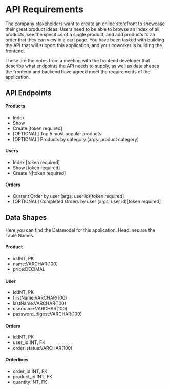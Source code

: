 # API Requirements
The company stakeholders want to create an online storefront to showcase their great product ideas. Users need to be able to browse an index of all products, see the specifics of a single product, and add products to an order that they can view in a cart page. You have been tasked with building the API that will support this application, and your coworker is building the frontend.

These are the notes from a meeting with the frontend developer that describe what endpoints the API needs to supply, as well as data shapes the frontend and backend have agreed meet the requirements of the application. 
## API Endpoints
#### Products
- Index 
- Show
- Create [token required]
- [OPTIONAL] Top 5 most popular products 
- [OPTIONAL] Products by category (args: product category)

#### Users
- Index [token required]
- Show [token required]
- Create N[token required]

#### Orders
- Current Order by user (args: user id)[token required]
- [OPTIONAL] Completed Orders by user (args: user id)[token required]

## Data Shapes
Here you can find the Datamodel for this application. Headlines are the Table Names.

#### Product
- id:INT, PK
- name:VARCHAR(100)
- price:DECIMAL

#### User
- id:INT, PK
- firstName:VARCHAR(100)
- lastName:VARCHAR(100)
- username:VARCHAR(100)
- password_digest:VARCHAR(100)

#### Orders
- id:INT, PK
- user_id:INT, FK
- order_status:VARCHAR(100)

#### Orderlines
- order_id:INT, FK
- product_id:INT, FK
- quantity:INT, FK

